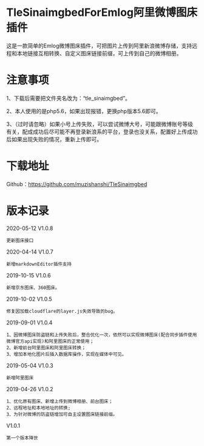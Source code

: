 # TleSinaimgbedForEmlog阿里微博图床插件

这是一款简单的Emlog微博图床插件，可把图片上传到阿里新浪微博存储，支持远程和本地链接互相转换、自定义图床链接前缀，可上传到自己的微博相册。

# 注意事项
1、下载后需要把文件夹名改为：“tle_sinaimgbed”。

2、本人使用的是php5.6，如果出现报错，更换php版本5.6即可。

3、（过时请忽略）如果小号上传失败，可以尝试微博大号，可能跟微博账号等级有关，配成成功后尽可能不再登录新浪系的平台，登录也没关系，配置好上传成功后如果出现失败的情况，重新上传即可。

# 下载地址
Github：https://github.com/muzishanshi/TleSinaimgbed

# 版本记录
2020-05-12 V1.0.8

	更新图床接口

2020-04-14 V1.0.7

	新增markdownEditor插件支持

2019-10-15 V1.0.6

	新增京东图床、360图床。

2019-10-02 V1.0.5

	修复因加载cloudflare的layer.js失效导致的bug。

2019-09-01 V1.0.4
	
	1、因微博图床防盗链和上传失败后，整合优化一次，依然可以实现微博图床(配合同步插件使用微博官方api实现)和阿里图床的正常使用；
	2、新增前台阿里图床和阿里图床转换；
	3、增加本地化图片后插入数据库操作，实现在媒体中可见。
	
2019-05-04 V1.0.3
	
	新增阿里图床
	
2019-04-26 V1.0.2
	
	1、优化原有图床、新增上传到微博相册、前台图床；
	2、远程地址和本地地址的转换;
	3、为针对微博的防盗链增加可自主设置图床链接前缀。
	
V1.0.1
	
	第一个版本降世